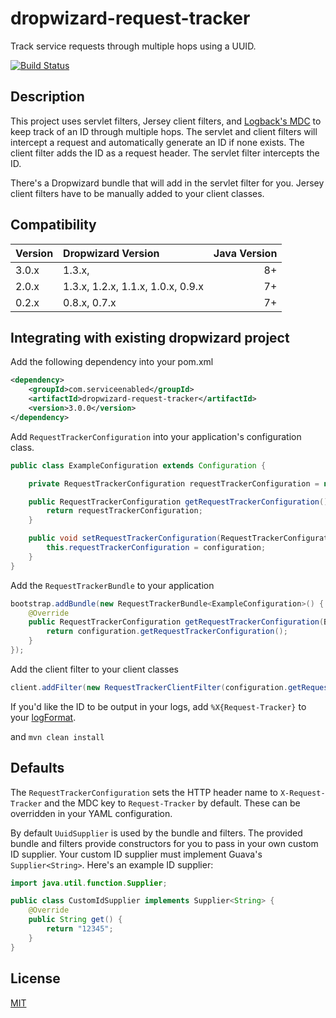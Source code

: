 dropwizard-request-tracker
==========================

Track service requests through multiple hops using a UUID.

[![Build Status](https://travis-ci.org/service-enabled/dropwizard-request-tracker.svg?branch=master)](https://travis-ci.org/service-enabled/dropwizard-request-tracker)

Description
-----------

This project uses servlet filters, Jersey client filters, and [Logback's MDC](http://logback.qos.ch/manual/mdc.html) to keep track of an ID through multiple hops. The servlet and client filters will intercept a request and automatically generate an ID if none exists. The client filter adds the ID as a request header. The servlet filter intercepts the ID.

There's a Dropwizard bundle that will add in the servlet filter for you. Jersey client filters have to be manually added to your client classes.

Compatibility
-------------

| Version       | Dropwizard Version                   | Java Version  |
| ------------- |:-------------------------------------|--------------:|
| 3.0.x         | 1.3.x,                               | 8+            |
| 2.0.x         | 1.3.x, 1.2.x, 1.1.x, 1.0.x, 0.9.x    | 7+            |
| 0.2.x         | 0.8.x, 0.7.x                         | 7+            |

Integrating with existing dropwizard project
--------------------------------------------

Add the following dependency into your pom.xml

```xml
<dependency>
    <groupId>com.serviceenabled</groupId>
    <artifactId>dropwizard-request-tracker</artifactId>
    <version>3.0.0</version>
</dependency>
```

Add `RequestTrackerConfiguration` into your application's configuration class.

```java
public class ExampleConfiguration extends Configuration {

    private RequestTrackerConfiguration requestTrackerConfiguration = new RequestTrackerConfiguration();

    public RequestTrackerConfiguration getRequestTrackerConfiguration() {
        return requestTrackerConfiguration;
    }

    public void setRequestTrackerConfiguration(RequestTrackerConfiguration configuration) {
        this.requestTrackerConfiguration = configuration;
    }
}
```

Add the `RequestTrackerBundle` to your application

```java
bootstrap.addBundle(new RequestTrackerBundle<ExampleConfiguration>() {
    @Override
    public RequestTrackerConfiguration getRequestTrackerConfiguration(BundleConfiguration configuration) {
        return configuration.getRequestTrackerConfiguration();
    }
});
```

Add the client filter to your client classes

```java
client.addFilter(new RequestTrackerClientFilter(configuration.getRequestTrackerConfiguration()));
```

If you'd like the ID to be output in your logs, add `%X{Request-Tracker}` to your [logFormat](https://dropwizard.github.io/dropwizard/manual/configuration.html#logging).

and `mvn clean install`


Defaults
--------

The `RequestTrackerConfiguration` sets the HTTP header name to `X-Request-Tracker` and the MDC key to `Request-Tracker` by default.  These can be overridden in your YAML configuration.

By default `UuidSupplier` is used by the bundle and filters.  The provided bundle and filters provide constructors for you to pass in your own custom ID supplier.  Your custom ID supplier must implement Guava's `Supplier<String>`.  Here's an example ID supplier:

```java
import java.util.function.Supplier;

public class CustomIdSupplier implements Supplier<String> {
	@Override
	public String get() {
		return "12345";
	}
}
```


License
-------

[MIT](https://github.com/service-enabled/dropwizard-request-tracker/blob/master/LICENSE)
